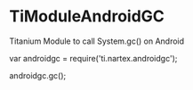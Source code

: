 TiModuleAndroidGC
=================

Titanium Module to call System.gc() on Android

var androidgc = require('ti.nartex.androidgc');

androidgc.gc();
